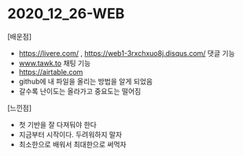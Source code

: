 # 2020_12_26-WEB

[배운점]
- https://livere.com/ , https://web1-3rxchxuo8j.disqus.com/  댓글 기능
- www.tawk.to 채팅 기능
- https://airtable.com 
- github에 내 파일을 올리는 방법을 알게 되었음
- 갈수록 난이도는 올라가고 중요도는 떨어짐

[느낀점]
- 첫 기반을 잘 다져둬야 한다
- 지금부터 시작이다. 두려워하지 말자
- 최소한으로 배워서 최대한으로 써먹자

